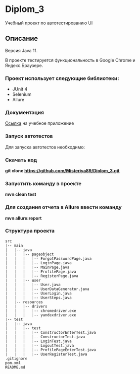 # Diplom_3

Учебный проект по автотестированию UI

## Описание

Версия Java 11.

В проекте тестируется функциональность в Google Chrome и Яндекс.Браузере.

### Проект использует следующие библиотеки:

* JUnit 4
* Selenium
* Allure


### Документация

[Ссылка](https://stellarburgers.nomoreparties.site/)  на учебное приложение

### Запуск автотестов

Для запуска автотестов необходимо:

### Скачать код

**git clone https://github.com/Misteriya89/Diplom_3.git**

### Запустить команду в проекте

**mvn clean test**

### Для создания отчета в Allure ввести команду

**mvn allure:report**

### Структура проекта

```
src
|-- main
|   |-- java
|   |   |-- pageobject
|   |   |   |-- ForgotPasswordPage.java
|   |   |   |-- LoginPage.java
|   |   |   |-- MainPage.java
|   |   |   |-- ProfilePage.java
|   |   |   |-- RegisterPage.java
|   |   |-- user
|   |   |   |-- User.java
|   |   |   |-- UserDataGenerator.java
|   |   |   |-- UserLogin.java
|   |   |   |-- UserSteps.java
|   |-- resources
|   |   |-- drivers
|   |   |   |-- chromedriver.exe
|   |   |   |-- yandexdriver.exe
|-- test
|   |-- java
|   |   |-- test
|   |   |   |-- ConstructorEnterTest.java
|   |   |   |-- ConstructorTest.java
|   |   |   |-- LoginTest.java
|   |   |   |-- LogoutTest.java
|   |   |   |-- ProfilePageEnterTest.java
|   |   |   |-- UserRegisterTest.java
.gitignore
pom.xml
README.md
```
